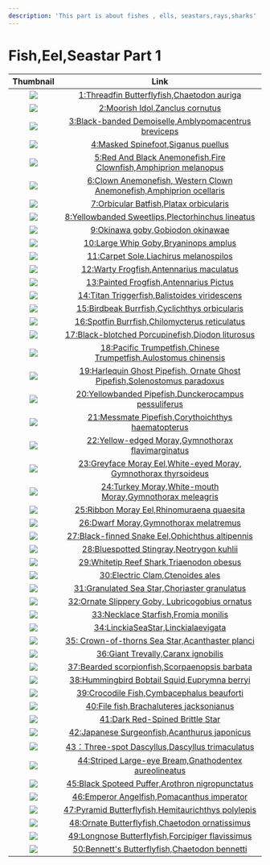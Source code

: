 ```yaml
---
description: 'This part is about fishes , ells, seastars,rays,sharks'
---
```


# Fish,Eel,Seastar Part 1

| Thumbnail | Link |
| :---: | :---: |
| ![](../../.gitbook/assets/small-threadfin-butterflyfish.jpg)  | [1:Threadfin Butterflyfish,Chaetodon auriga](1-threadfin-butterflyfish.md) |
| ![](../../.gitbook/assets/small-moorish-idol.jpg)  | [2:Moorish Idol,Zanclus cornutus](2-moorish-idol.md) |
| ![](../../.gitbook/assets/small-black-banded-damselfish.jpg)  | [3:Black-banded Demoiselle,Amblypomacentrus breviceps](3-black-banded-damselfish.md) |
| ![](../../.gitbook/assets/small-masked-rabbitfish-siganus.jpg)  | [4:Masked Spinefoot,Siganus puellus](4-masked-rabbitfish-siganus-puellus-decorated-rabbitfish.md) |
| ![](../../.gitbook/assets/small-red-and-black-anemonefish.jpg)  | [5:Red And Black Anemonefish,Fire Clownfish,Amphiprion melanopus](5-red-and-black-anemonefish-amphiprion-melanopus.md) |
| ![](../../.gitbook/assets/small-false-clown-anemonefish.jpg)  | [6:Clown Anemonefish, Western Clown Anemonefish,Amphiprion ocellaris](6-false-clown-anemonefish-ocellaris-clownfish-amphiprion-ocellaris.md) |
| ![](../../.gitbook/assets/small-circular-spadefish.jpg)  | [7:Orbicular Batfish,Platax orbicularis](7-circular-spadefish-platax-orbicularis.md) |
| ![](../../.gitbook/assets/small-diagonal-banded-sweetlips.jpg)  | [8:Yellowbanded Sweetlips,Plectorhinchus lineatus](8-diagonal-banded-sweetlips-plectorhinchus-lineatus.md) |
| ![](../../.gitbook/assets/small-yellow-pygmy-goby.jpg)  | [9:Okinawa goby,Gobiodon okinawae](9-lubricogobius-exiguus-yellow-pygmy-goby.md) |
| ![](../../.gitbook/assets/small-bryaninops-loki.jpg)  | [10:Large Whip Goby,Bryaninops amplus](10-bryaninops-loki-loki-whip-goby.md) |
| ![](../../.gitbook/assets/small-carpet-sole.jpg)  | [11:Carpet Sole,Liachirus melanospilos](11-carpet-sole.md) |
| ![](../../.gitbook/assets/small-warty-frogfish.jpg)  | [12:Warty Frogfish,Antennarius maculatus](12-warty-frogfish-antennarius-maculatus.md) |
| ![](../../.gitbook/assets/small-painted-frogfish.jpg)  | [13:Painted Frogfish,Antennarius Pictus](13-painted-frogfish-antennarius-pictus.md) |
| ![](../../.gitbook/assets/small-titan-triggerfish.jpg)  | [14:Titan Triggerfish,Balistoides viridescens](14-titan-triggerfish.md) |
| ![](../../.gitbook/assets/small-orbicular-burrfish.jpg)  | [15:Birdbeak Burrfish,Cyclichthys orbicularis](15-orbicular-burrfish.md) |
| ![](../../.gitbook/assets/small-spotfin-burrfish.jpg)  | [16:Spotfin Burrfish,Chilomycterus reticulatus](16-spotfin-burrfish.md) |
| ![](../../.gitbook/assets/small-masked-porcuplinefish.jpg)  | [17:Black-blotched Porcupinefish,Diodon liturosus](17-masked-porcuplinefish.md) |
| ![](../../.gitbook/assets/small-pacific-trumpetfish.jpg)  | [18:Pacific Trumpetfish,Chinese Trumpetfish,Aulostomus chinensis](18-pacific-trumpetfish.md) |
| ![](../../.gitbook/assets/small-ornate-ghost-pipefish.jpg)  | [19:Harlequin Ghost Pipefish, Ornate Ghost Pipefish,Solenostomus paradoxus](19-ornate-ghost-pipefish-solenostomus-paradoxus.md) |
| ![](../../.gitbook/assets/small-ringed-pipefish.jpg)  | [20:Yellowbanded Pipefish,Dunckerocampus pessuliferus](20-ringed-pipefish-doryrhamphus-dactyliophorus-banded-pipefish.md) |
| ![](../../.gitbook/assets/small-orange-spotted-pipefish.jpg)  | [21:Messmate Pipefish,Corythoichthys haematopterus](21-orange-spotted-pipefish-corythoichthys-ocellatus.md) |
| ![](../../.gitbook/assets/small-yellowmargin-moray-eel.jpg)  | [22:Yellow-edged Moray,Gymnothorax flavimarginatus](22-yellowmargin-moray-eel.md) |
| ![](../../.gitbook/assets/small-white-eyed-moray-eel.jpg)  | [23:Greyface Moray Eel,White-eyed Moray, Gymnothorax thyrsoideus](23-white-eyed-moray-eel.md) |
| ![](../../.gitbook/assets/small-whitemouth-moray-eel.jpg)  | [24:Turkey Moray,White-mouth Moray,Gymnothorax meleagris](24-whitemouth-moray-eel-gymnothorax-meleagris-guinea-moray-eel-spotted-moray.md) |
| ![](../../.gitbook/assets/small-ribbon-moray-eel.jpg)  | [25:Ribbon Moray Eel,Rhinomuraena quaesita](25-ribbon-moray-eel-rhinomuraena-quaesita.md) |
| ![](../../.gitbook/assets/small-golden-moral-eel.jpg)  | [26:Dwarf Moray,Gymnothorax melatremus](26-golden-moral-eel.md) |
| ![](../../.gitbook/assets/small-black-finned-snake-eel.jpg)  | [27:Black-finned Snake Eel,Ophichthus altipennis](27-black-finned-snake-eel.md) |
| ![](../../.gitbook/assets/small-blue-spotted-stingray.jpg)  | [28:Bluespotted Stingray,Neotrygon kuhlii](28-blue-spotted-stingray.md) |
| ![](../../.gitbook/assets/small-whitetip-reef-shark.jpg)  | [29:Whitetip Reef Shark,Triaenodon obesus](29-whitetip-reef-shark-triaenodon-obesus.md) |
| ![](../../.gitbook/assets/small-electronic-shell.jpg)  | [30:Electric Clam,Ctenoides ales](30-electronic-shell.md) |
| ![](../../.gitbook/assets/small-granulated-sea-star.jpg)  | [31:Granulated Sea Star,Choriaster granulatus](31-granulated-sea-star.md) |
| ![](../../.gitbook/assets/small-blue-eye-goby.jpg)  | [32:Ornate Slippery Goby, Lubricogobius ornatus](32-blue-eye-goby.md) |
| ![](../../.gitbook/assets/small-peppermint-starfish.jpg)  | [33:Necklace Starfish,Fromia monilis](33-peppermint-starfish.md) |
| ![](../../.gitbook/assets/small-blue-linckia.jpg)  | [34:LinckiaSeaStar,Linckialaevigata](34-blue-linckia.md) |
| ![](../../.gitbook/assets/small-crown-of-thorns-starfish.jpg)  | [35: Crown-of-thorns Sea Star,Acanthaster planci](35-crown-of-thorns-starfish.md) |
| ![](../../.gitbook/assets/small-giant-trevally2.jpg)  | [36:Giant Trevally,Caranx ignobilis](36-caranx-ignobilis-giant-trevally.md) |
| ![](../../.gitbook/assets/small-stonefish.jpg)  | [37:Bearded scorpionfish,Scorpaenopsis barbata](37-stone-fish.md) |
| ![](../../.gitbook/assets/small-berrys-bobtail-squid.jpg)  | [38:Hummingbird Bobtail Squid,Euprymna berryi](38-berrys-bobtail-squid-euprymna-berryi-humming-bird-bobtail-squid.md) |
| ![](../../.gitbook/assets/small-crocodile-fish.jpg)  | [39:Crocodile Fish,Cymbacephalus beauforti](39-crocodile-fish-cymbacephalus-beauforti-de-beauforts-flathead.md) |
| ![](../../.gitbook/assets/small-file-fish.jpg)  | [40:File fish,Brachaluteres jacksonianus](21-unknow.md) |
| ![](../../.gitbook/assets/small-dark-red-spined-brittle-star.jpg)  | [41:Dark Red-Spined Brittle Star](41-dark-red-spined-brittle-star.md) |
| ![](../../.gitbook/assets/small-japanese-surgeonfish.jpg)  | [42:Japanese Surgeonfish,Acanthurus japonicus](42-japanese-surgeonfish-acanthurus-japonicus.md) |
| ![](../../.gitbook/assets/small-three-spot-dascyllus.jpg)  | [43：Three-spot Dascyllus,Dascyllus trimaculatus](43-three-spot-dascyllus.md) |
| ![](../../.gitbook/assets/small-striped-large-eye-bream.jpg)  | [44:Striped Large-eye Bream,Gnathodentex aureolineatus](44-striped-large-eye-bream-gnathodentex-aureolineatus.md) |
| ![](../../.gitbook/assets/small-black-spoteed-puffer.jpg)  | [45:Black Spoteed Puffer,Arothron nigropunctatus](45-black-spoteed-puffer-arothron-nigropunctatus.md) |
| ![](../../.gitbook/assets/small-emperor-angelfish.jpg)  | [46:Emperor Angelfish,Pomacanthus imperator](46-emperor-angelfish-pomacanthus-imperator.md) |
| ![](../../.gitbook/assets/small-pyramid-butterflyfish.jpg)  | [47:Pyramid Butterflyfish,Hemitaurichthys polylepis](47-pyramid-butterflyfish-hemitaurichthys-polylepis.md) |
| ![](../../.gitbook/assets/small-ornate-butterflyfish.jpg)  | [48:Ornate Butterflyfish,Chaetodon ornatissimus](48-ornate-butterflyfish-chaetodon-ornatissimus.md) |
| ![](../../.gitbook/assets/small-longnose-butterflyfish.jpg)  | [49:Longnose Butterflyfish,Forcipiger flavissimus](49-longnose-butterflyfish-forcipiger-flavissimus.md) |
| ![](../../.gitbook/assets/small-bennetts-butterflyfish.jpg)  | [50:Bennett's Butterflyfish,Chaetodon bennetti](50-bennetts-butterflyfish-chaetodon-bennetti.md) |

